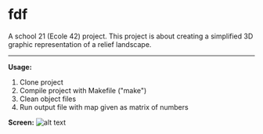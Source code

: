 # fdf

A school 21 (Ecole 42) project. This project is about creating a simplified 3D graphic representation of a
relief landscape.

---

**Usage:**

1. Clone project
2. Compile project with Makefile ("make")
3. Clean object files
4. Run output file with map given as matrix of numbers

**Screen:**
![alt text](https://sun9-34.userapi.com/DVEa790kWenVkuedIyp5oogsTZbxsr3ALW3wQA/AKT3Gu_EIUA.jpg?raw=true)
